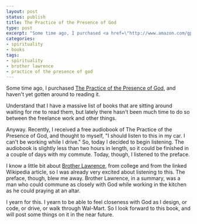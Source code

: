 ```yaml
---
layout: post
status: publish
title: The Practice of the Presence of God
type: post
excerpt: "Some time ago, I purchased <a href=\"http://www.amazon.com/gp/redirect.html?ie=UTF8&amp;location=http%3A%2F%2Fwww.amazon.com%2FPractice-Presence-God-Brother-Lawrence%2Fdp%2F1590302508%3Fie%3DUTF8%26s%3Dbooks%26qid%3D1193754990%26sr%3D8-1&amp;tag=jonathanstega-20&amp;linkCode=ur2&amp;camp=1789&amp;creative=9325\">The Practice of the Presence of God</a>, and haven't yet gotten around to reading it."
categories:
- spirituality
- books
tags:
- spirituality
- brother lawrence
- practice of the presence of god
---
```

Some time ago, I purchased <a href="http://www.amazon.com/gp/redirect.html?ie=UTF8&amp;location=http%3A%2F%2Fwww.amazon.com%2FPractice-Presence-God-Brother-Lawrence%2Fdp%2F1590302508%3Fie%3DUTF8%26s%3Dbooks%26qid%3D1193754990%26sr%3D8-1&amp;tag=jonathanstega-20&amp;linkCode=ur2&amp;camp=1789&amp;creative=9325">The Practice of the Presence of God</a>, and haven't yet gotten around to reading it.

Understand that I have a massive list of books that are sitting around waiting for me to read them, but lately there hasn't been much time to do so between the freelance work and other things.

Anyway. Recently, I received a free audiobook of The Practice of the Presence of God, and thought to myself, "I should listen to this in my car. I can't be working while I drive." So, today I decided to begin listening. The audiobook is slightly less than two hours in length, so it could be finished in a couple of days with my commute. Today, though, I listened to the preface.

I know a little bit about <a href="http://en.wikipedia.org/wiki/Brother_Lawrence">Brother Lawrence</a>, from college and from the linked Wikipedia article, so I was already very excited about listening to this. The preface, though, blew me away. Brother Lawrence, in a summary, was a man who could commune as closely with God while working in the kitchen as he could praying at an altar.

I yearn for this. I yearn to be able to feel closeness with God as I design, or code, or drive, or walk through Wal-Mart. So I look forward to this book, and will post some things on it in the near future.
